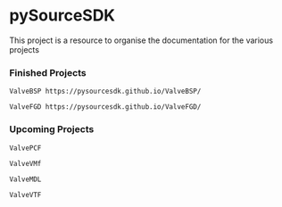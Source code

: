 # pySourceSDK

This project is a resource to organise the documentation for the various projects

### Finished Projects

    ValveBSP https://pysourcesdk.github.io/ValveBSP/

    ValveFGD https://pysourcesdk.github.io/ValveFGD/

### Upcoming Projects

    ValvePCF

    ValveVMf

    ValveMDL

    ValveVTF
